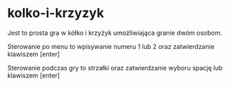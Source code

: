 # kolko-i-krzyzyk

Jest to prosta gra w kółko i krzyżyk umożliwiająca granie dwóm osobom. 

Sterowanie po menu to wpisywanie numeru 1 lub 2 oraz zatwierdzanie klawiszem [enter]

Sterowanie podczas gry to strzałki oraz zatwierdzanie wyboru spację lub klawiszem [enter]

